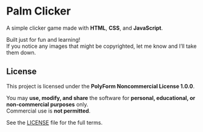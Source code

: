 # Palm Clicker

A simple clicker game made with **HTML**, **CSS**, and **JavaScript**.

Built just for fun and learning!  
If you notice any images that might be copyrighted, let me know and I’ll take them down.

## License

This project is licensed under the **PolyForm Noncommercial License 1.0.0**.  

You may **use, modify, and share** the software for **personal, educational, or non-commercial purposes** only.  
Commercial use is **not permitted**.  

See the [LICENSE](LICENSE) file for the full terms.